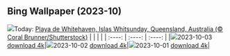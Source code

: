 ## Bing Wallpaper (2023-10)
![](https://global.bing.com/th?id=OHR.WhitsundaySwirl_ES-ES1341074584_UHD.jpg&w=1000)Today: [Playa de Whitehaven, Islas Whitsunday, Queensland, Australia (© Coral Brunner/Shutterstock)](https://global.bing.com/th?id=OHR.WhitsundaySwirl_ES-ES1341074584_UHD.jpg)
|      |      |      |
| :----: | :----: | :----: |
|![](https://global.bing.com/th?id=OHR.WhitsundaySwirl_ES-ES1341074584_UHD.jpg&pid=hp&w=384&h=216&rs=1&c=4)2023-10-03 [download 4k](https://global.bing.com/th?id=OHR.WhitsundaySwirl_ES-ES1341074584_UHD.jpg)|![](https://global.bing.com/th?id=OHR.VuittonFoundation_ES-ES1214729893_UHD.jpg&pid=hp&w=384&h=216&rs=1&c=4)2023-10-02 [download 4k](https://global.bing.com/th?id=OHR.VuittonFoundation_ES-ES1214729893_UHD.jpg)|![](https://global.bing.com/th?id=OHR.LakeBledSunrise_ES-ES1096593407_UHD.jpg&pid=hp&w=384&h=216&rs=1&c=4)2023-10-01 [download 4k](https://global.bing.com/th?id=OHR.LakeBledSunrise_ES-ES1096593407_UHD.jpg)|
